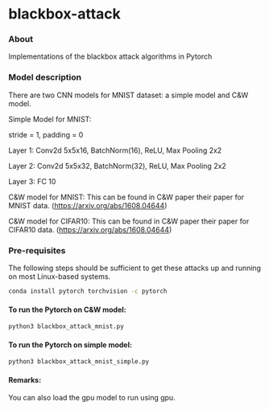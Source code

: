# blackbox-attack


### About

Implementations of the blackbox attack algorithms in Pytorch

### Model description 

There are two CNN models for MNIST dataset: a simple model and C&W model.

Simple Model for MNIST:

stride = 1, padding = 0

Layer 1: Conv2d 5x5x16, BatchNorm(16), ReLU, Max Pooling 2x2

Layer 2: Conv2d 5x5x32, BatchNorm(32), ReLU, Max Pooling 2x2

Layer 3: FC 10

C&W model for MNIST:
This can be found in C&W paper their paper for MNIST data. (https://arxiv.org/abs/1608.04644)


C&W model for CIFAR10:
This can be found in C&W paper their paper for CIFAR10 data. (https://arxiv.org/abs/1608.04644)

### Pre-requisites

The following steps should be sufficient to get these attacks up and running on
most Linux-based systems.

```bash
conda install pytorch torchvision -c pytorch
```
   
#### To run the Pytorch on C&W model:

```bash
python3 blackbox_attack_mnist.py
```

#### To run the Pytorch on simple model:

```bash
python3 blackbox_attack_mnist_simple.py
```

#### Remarks:

You can also load the gpu model to run using gpu. 


